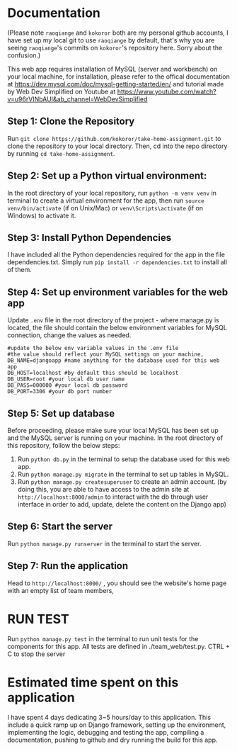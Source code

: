 # Documentation
(Please note `raoqiange` and `kokoror` both are my personal github accounts, I have set up my local git to use `raoqiange` by default, that's why you are seeing `raoqiange`'s commits on `kokoror`'s repository here. Sorry about the confusion.)

This web app requires installation of MySQL (server and workbench) on your local machine, for installation, please refer to the offical documentation at https://dev.mysql.com/doc/mysql-getting-started/en/ 
and tutorial made by Web Dev Simplified on Youtube at https://www.youtube.com/watch?v=u96rVINbAUI&ab_channel=WebDevSimplified   

## Step 1: Clone the Repository
Run `git clone https://github.com/kokoror/take-home-assignment.git` to clone the repository to your local directory. Then, cd into the repo directory by running `cd take-home-assignment`.

## Step 2: Set up a Python virtual environment:
In the root directory of your local repository, run `python -m venv venv` in terminal to create a virtual environment for the app, then run `source venv/bin/activate` (if on Unix/Mac) or `venv\Scripts\activate` (if on Windows) to activate it.

## Step 3: Install Python Dependencies
I have included all the Python dependencies required for the app in the file dependencies.txt. Simply run `pip install -r dependencies.txt` to install all of them.

## Step 4: Set up environment variables for the web app
Update `.env` file in the root directory of the project - where manage.py is located, the file should contain the below environment variables for MySQL connection, change the values as needed.

```
#update the below env variable values in the .env file
#the value should reflect your MySQL settings on your machine, 
DB_NAME=djangoapp #name anything for the database used for this web app
DB_HOST=localhost #by default this should be localhost
DB_USER=root #your local db user name
DB_PASS=000000 #your local db password
DB_PORT=3306 #your db port number
```

## Step 5: Set up database
Before proceeding, please make sure your local MySQL has been set up and the MySQL server is running on your machine.
In the root directory of this repository, follow the below steps: 
1. Run `python db.py` in the terminal to setup the database used for this web app.
2. Run `python manage.py migrate` in the terminal to set up tables in MySQL.
3. Run `python manage.py createsuperuser` to create an admin account. (by doing this, you are able to have access to the admin site at `http://localhost:8000/admin` to interact with the db through user interface in order to add, update, delete the content on the Django app)

## Step 6: Start the server
Run `python manage.py runserver` in the terminal to start the server.

## Step 7: Run the application
Head to `http://localhost:8000/` , you should see the website's home page with an empty list of team members,


# RUN TEST
Run `python manage.py test` in the terminal to run unit tests for the components for this app. All tests are defined in ./team_web/test.py.
CTRL + C to stop the server

# Estimated time spent on this application
I have spent 4 days dedicating 3~5 hours/day to this application. This include a quick ramp up on Django framework, setting up the environment, implementing the logic, debugging and testing the app, compiling a documentation, pushing to github and dry running the build for this app. 





